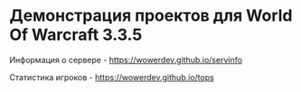 # Демонстрация проектов для World Of Warcraft 3.3.5
Информация о сервере - https://wowerdev.github.io/servinfo

Статистика игроков - https://wowerdev.github.io/tops
